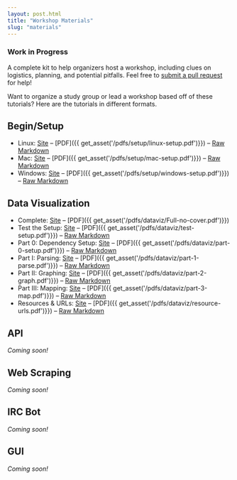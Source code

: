 ```yaml
---
layout: post.html
title: "Workshop Materials"
slug: "materials"
---
```


<div class="well">
<h3>Work in Progress</h3>
<p>A complete kit to help organizers host a workshop, including clues on logistics, planning, and potential pitfalls.  Feel free to <a href="https://github.com/econchick/new-coder/issues/57">submit a pull request</a> for help!</p>
</div>

Want to organize a study group or lead a workshop based off of these tutorials?  Here are the tutorials in different formats.


## Begin/Setup

* Linux: [Site](http://newcoder.io/begin/setup-your-machine/) – [PDF]({{ get_asset('/pdfs/setup/linux-setup.pdf')}}) – [Raw Markdown](https://github.com/econchick/new-coder/blob/master/website/_posts/Begin/2013-09-29-Setup-your-machine.md)
* Mac: [Site](http://newcoder.io/begin/setup-your-machine/) – [PDF]({{ get_asset('/pdfs/setup/mac-setup.pdf')}}) – [Raw Markdown](https://github.com/econchick/new-coder/blob/master/website/_posts/Begin/2013-09-29-Setup-your-machine.md)
* Windows: [Site](http://newcoder.io/begin/setup-your-machine/) – [PDF]({{ get_asset('/pdfs/setup/windows-setup.pdf')}}) – [Raw Markdown](https://github.com/econchick/new-coder/blob/master/website/_posts/Begin/2013-09-29-Setup-your-machine.md)

## Data Visualization
* Complete: [Site](http://newcoder.io/dataviz/) – [PDF]({{ get_asset('/pdfs/dataviz/Full-no-cover.pdf')}})
* Test the Setup: [Site](http://newcoder.io/begin/setup-your-machine/) – [PDF]({{ get_asset('/pdfs/dataviz/test-setup.pdf')}}) – [Raw Markdown](https://github.com/econchick/new-coder/blob/master/website/_posts/Begin/2013-09-29-Setup-your-machine.md)
* Part 0: Dependency Setup: [Site](http://newcoder.io/dataviz/part-0/) – [PDF]({{ get_asset('/pdfs/dataviz/part-0-setup.pdf')}}) – [Raw Markdown](https://github.com/econchick/new-coder/blob/master/website/_posts/DataViz/2013-01-05-Part-0-Setup-for-DataViz.md)
* Part I: Parsing: [Site](http://newcoder.io/dataviz/part-1/) – [PDF]({{ get_asset('/pdfs/dataviz/part-1-parse.pdf')}}) – [Raw Markdown](https://github.com/econchick/new-coder/blob/master/website/_posts/DataViz/2013-01-04-Part-1-Parse.md)
* Part II: Graphing: [Site](http://newcoder.io/dataviz/part-2/) – [PDF]({{ get_asset('/pdfs/dataviz/part-2-graph.pdf')}}) – [Raw Markdown](https://github.com/econchick/new-coder/blob/master/website/_posts/DataViz/2013-01-03-Part-2-Graph.md)
* Part III: Mapping: [Site](http://newcoder.io/dataviz/part-3/) – [PDF]({{ get_asset('/pdfs/dataviz/part-3-map.pdf')}}) – [Raw Markdown](https://github.com/econchick/new-coder/blob/master/website/_posts/DataViz/2013-01-02-Part-3-Map.md)
* Resources & URLs: [Site](http://newcoder.io/dataviz/extended/) – [PDF]({{ get_asset('/pdfs/dataviz/resource-urls.pdf')}}) – [Raw Markdown](https://github.com/econchick/new-coder/blob/master/website/_posts/DataViz/2013-01-01-Extended-DataViz.md)

## API
_Coming soon!_

## Web Scraping
_Coming soon!_

## IRC Bot
_Coming soon!_

## GUI

_Coming soon!_
